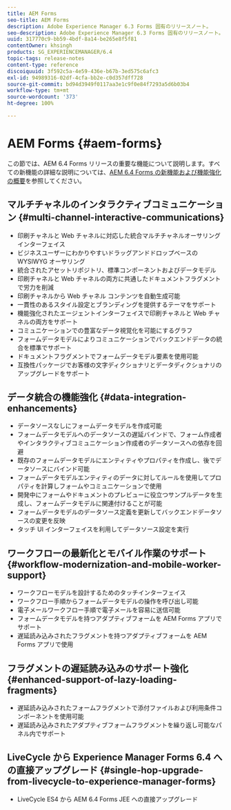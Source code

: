 ```yaml
---
title: AEM Forms
seo-title: AEM Forms
description: Adobe Experience Manager 6.3 Forms 固有のリリースノート。
seo-description: Adobe Experience Manager 6.3 Forms 固有のリリースノート。
uuid: 317770c9-bb59-4bdf-8a14-be265e8f5f81
contentOwner: khsingh
products: SG_EXPERIENCEMANAGER/6.4
topic-tags: release-notes
content-type: reference
discoiquuid: 3f592c5a-4e59-436e-b67b-3ed575c6afc3
exl-id: 94989316-02df-4cfa-bb2e-c0d357dff728
source-git-commit: bd94d3949f0117aa3e1c9f0e84f7293a5d6b03b4
workflow-type: tm+mt
source-wordcount: '373'
ht-degree: 100%

---
```


# AEM Forms  {#aem-forms}

この節では、AEM 6.4 Forms リリースの重要な機能について説明します。すべての新機能の詳細な説明については、[AEM 6.4 Forms の新機能および機能強化の概要](/help/forms/using/whats-new.md)を参照してください。

## マルチチャネルのインタラクティブコミュニケーション  {#multi-channel-interactive-communications}

* 印刷チャネルと Web チャネルに対応した統合マルチチャネルオーサリングインターフェイス
* ビジネスユーザーにわかりやすいドラッグアンドドロップベースの WYSIWYG オーサリング
* 統合されたアセットリポジトリ、標準コンポーネントおよびデータモデル
* 印刷チャネルと Web チャネルの両方に共通したドキュメントフラグメントで労力を削減
* 印刷チャネルから Web チャネル コンテンツを自動生成可能
* 一貫性のあるスタイル設定とブランディングを提供するテーマをサポート
* 機能強化されたエージェントインターフェイスで印刷チャネルと Web チャネルの両方をサポート
* コミュニケーションでの豊富なデータ視覚化を可能にするグラフ
* フォームデータモデルによりコミュニケーションでバックエンドデータの統合を標準でサポート
* ドキュメントフラグメントでフォームデータモデル要素を使用可能
* 互換性パッケージでお客様の文字ディクショナリとデータディクショナリのアップグレードをサポート

## データ統合の機能強化  {#data-integration-enhancements}

* データソースなしにフォームデータモデルを作成可能
* フォームデータモデルへのデータソースの遅延バインドで、フォーム作成者やインタラクティブコミュニケーション作成者のデータソースへの依存を回避
* 既存のフォームデータモデルにエンティティやプロパティを作成し、後でデータソースにバインド可能
* フォームデータモデルエンティティのデータに対してルールを使用してプロパティを計算しフォームやコミュニケーションで使用
* 開発中にフォームやドキュメントのプレビューに役立つサンプルデータを生成し、フォームデータモデルに関連付けることが可能
* フォームデータモデルのデータソース定義を更新してバックエンドデータソースの変更を反映
* タッチ UI インターフェイスを利用してデータソース設定を実行

## ワークフローの最新化とモバイル作業のサポート  {#workflow-modernization-and-mobile-worker-support}

* ワークフローモデルを設計するためのタッチインターフェイス
* ワークフロー手順からフォームデータモデルの操作を呼び出し可能
* 電子メールワークフロー手順で電子メールを容易に送信可能
* フォームデータモデルを持つアダプティブフォームを AEM Forms アプリでサポート
* 遅延読み込みされたフラグメントを持つアダプティブフォームを AEM Forms アプリで使用

## フラグメントの遅延読み込みのサポート強化  {#enhanced-support-of-lazy-loading-fragments}

* 遅延読み込みされたフォームフラグメントで添付ファイルおよび利用条件コンポーネントを使用可能
* 遅延読み込みされたアダプティブフォームフラグメントを繰り返し可能なパネル内でサポート

## LiveCycle から Experience Manager Forms 6.4 への直接アップグレード  {#single-hop-upgrade-from-livecycle-to-experience-manager-forms}

* LiveCycle ES4 から AEM 6.4 Forms JEE への直接アップグレード
